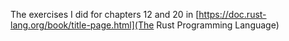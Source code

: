 
The exercises I did for chapters 12 and 20 in [https://doc.rust-lang.org/book/title-page.html](The Rust Programming Language)

